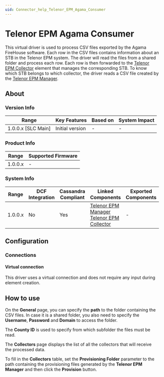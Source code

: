 ```yaml
---
uid: Connector_help_Telenor_EPM_Agama_Consumer
---
```


# Telenor EPM Agama Consumer

This virtual driver is used to process CSV files exported by the Agama FireHouse software. Each row in the CSV files contains information about an STB in the Telenor EPM system. The driver will read the files from a shared folder and process each row. Each row is then forwarded to the [Telenor EPM Collector](/Driver%20Help/Telenor%20EPM%20Collector.aspx) element that manages the corresponding STB. To know which STB belongs to which collector, the driver reads a CSV file created by the [Telenor EPM Manager](xref:Connector_help_Telenor_EPM_Manager).

## About

### Version Info

| **Range**            | **Key Features** | **Based on** | **System Impact** |
|----------------------|------------------|--------------|-------------------|
| 1.0.0.x \[SLC Main\] | Initial version  | \-           | \-                |

### Product Info

| **Range** | **Supported Firmware** |
|-----------|------------------------|
| 1.0.0.x   | \-                     |

### System Info

| **Range** | **DCF Integration** | **Cassandra Compliant** | **Linked Components**                                                                                                                     | **Exported Components** |
|-----------|---------------------|-------------------------|-------------------------------------------------------------------------------------------------------------------------------------------|-------------------------|
| 1.0.0.x   | No                  | Yes                     | [Telenor EPM Manager](/Driver%20Help/Telenor%20EPM%20Manager.aspx) [Telenor EPM Collector](xref:Connector_help_Telenor_EPM_Collector) | \-                      |

## Configuration

### Connections

#### Virtual connection

This driver uses a virtual connection and does not require any input during element creation.

## How to use

On the **General** page, you can specify the **path** to the folder containing the CSV files. In case it is a shared folder, you also need to specify the **Username**, **Password** and **Domain** to access the folder.

The **County ID** is used to specify from which subfolder the files must be read.

The **Collectors** page displays the list of all the collectors that will receive the processed data.

To fill in the **Collectors** table, set the **Provisioning Folder** parameter to the path containing the provisioning files generated by the **Telenor EPM Manager** and then click the **Provision** button.

